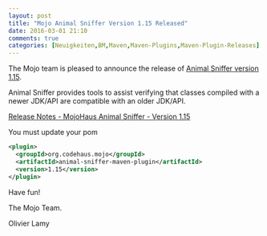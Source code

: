 ```yaml
---
layout: post
title: "Mojo Animal Sniffer Version 1.15 Released"
date: 2016-03-01 21:10
comments: true
categories: [Neuigkeiten,BM,Maven,Maven-Plugins,Maven-Plugin-Releases]
---
```

The Mojo team is pleased to announce the release of 
[Animal Sniffer version 1.15](https://mojo.codehaus.org/animal-sniffer/).

Animal Sniffer provides tools to assist verifying that classes
compiled with a newer JDK/API are compatible with an older JDK/API.

[Release Notes - MojoHaus Animal Sniffer - Version 1.15](https://github.com/mojohaus/animal-sniffer/issues?utf8=%E2%9C%93&q=milestone%3A1.15+)

You must update your pom

``` xml
<plugin>
  <groupId>org.codehaus.mojo</groupId>
  <artifactId>animal-sniffer-maven-plugin</artifactId>
  <version>1.15</version>
</plugin>
```

Have fun!

The Mojo Team.

Olivier Lamy
